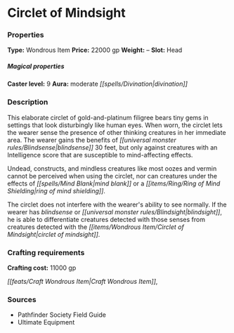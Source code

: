 ﻿---
Title: "Circlet of Mindsight"
Type: "Wondrous Item"
Price: "22000 gp"
Weight: "–"
Slot: "Head"
Caster level: "9"
Aura: "moderate divination"
Description: |
  "This elaborate circlet of gold-and-platinum filigree bears tiny gems in settings that look disturbingly like human eyes. When worn, the circlet lets the wearer sense the presence of other thinking creatures in her immediate area. The wearer gains the benefits of blindsense 30 feet, but only against creatures with an Intelligence score that are susceptible to mind-affecting effects.
  Undead, constructs, and mindless creatures like most oozes and vermin cannot be perceived when using the circlet, nor can creatures under the effects of _mind blank_ or a _ring of mind shielding_.
  The circlet does not interfere with the wearer's ability to see normally. If the wearer has blindsense or blindsight, he is able to differentiate creatures detected with those senses from creatures detected with the _circlet of mindsight_."
Crafting cost: "11000 gp"
Sources: "['Pathfinder Society Field Guide', 'Ultimate Equipment']"
---

# Circlet of Mindsight

### Properties

**Type:** Wondrous Item **Price:** 22000 gp **Weight:** – **Slot:** Head

##### Magical properties

**Caster level:** 9 **Aura:** moderate _[[spells/Divination|divination]]_

### Description

This elaborate circlet of gold-and-platinum filigree bears tiny gems in settings that look disturbingly like human eyes. When worn, the circlet lets the wearer sense the presence of other thinking creatures in her immediate area. The wearer gains the benefits of _[[universal monster rules/Blindsense|blindsense]]_ 30 feet, but only against creatures with an Intelligence score that are susceptible to mind-affecting effects.

Undead, constructs, and mindless creatures like most oozes and vermin cannot be perceived when using the circlet, nor can creatures under the effects of _[[spells/Mind Blank|mind blank]]_ or a _[[items/Ring/Ring of Mind Shielding|ring of mind shielding]]_.

The circlet does not interfere with the wearer's ability to see normally. If the wearer has _blindsense_ or _[[universal monster rules/Blindsight|blindsight]]_, he is able to differentiate creatures detected with those senses from creatures detected with the _[[items/Wondrous Item/Circlet of Mindsight|circlet of mindsight]]_.

### Crafting requirements

**Crafting cost:** 11000 gp

_[[feats/Craft Wondrous Item|Craft Wondrous Item]]_,

### Sources

* Pathfinder Society Field Guide
* Ultimate Equipment